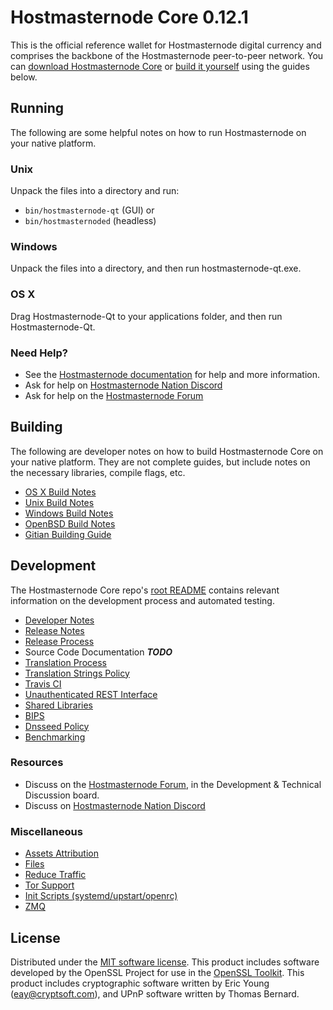 Hostmasternode Core 0.12.1
=====================

This is the official reference wallet for Hostmasternode digital currency and comprises the backbone of the Hostmasternode peer-to-peer network. You can [download Hostmasternode Core](https://www.hostmasternode.com/downloads/) or [build it yourself](#building) using the guides below.

Running
---------------------
The following are some helpful notes on how to run Hostmasternode on your native platform.

### Unix

Unpack the files into a directory and run:

- `bin/hostmasternode-qt` (GUI) or
- `bin/hostmasternoded` (headless)

### Windows

Unpack the files into a directory, and then run hostmasternode-qt.exe.

### OS X

Drag Hostmasternode-Qt to your applications folder, and then run Hostmasternode-Qt.

### Need Help?

* See the [Hostmasternode documentation](https://hostmasternodepay.atlassian.net/wiki/display/DOC)
for help and more information.
* Ask for help on [Hostmasternode Nation Discord](http://hostmasternodechat.org)
* Ask for help on the [Hostmasternode Forum](https://hostmasternode.com/forum)

Building
---------------------
The following are developer notes on how to build Hostmasternode Core on your native platform. They are not complete guides, but include notes on the necessary libraries, compile flags, etc.

- [OS X Build Notes](build-osx.md)
- [Unix Build Notes](build-unix.md)
- [Windows Build Notes](build-windows.md)
- [OpenBSD Build Notes](build-openbsd.md)
- [Gitian Building Guide](gitian-building.md)

Development
---------------------
The Hostmasternode Core repo's [root README](/README.md) contains relevant information on the development process and automated testing.

- [Developer Notes](developer-notes.md)
- [Release Notes](release-notes.md)
- [Release Process](release-process.md)
- Source Code Documentation ***TODO***
- [Translation Process](translation_process.md)
- [Translation Strings Policy](translation_strings_policy.md)
- [Travis CI](travis-ci.md)
- [Unauthenticated REST Interface](REST-interface.md)
- [Shared Libraries](shared-libraries.md)
- [BIPS](bips.md)
- [Dnsseed Policy](dnsseed-policy.md)
- [Benchmarking](benchmarking.md)

### Resources
* Discuss on the [Hostmasternode Forum](https://hostmasternode.com/forum), in the Development & Technical Discussion board.
* Discuss on [Hostmasternode Nation Discord](http://hostmasternodechat.org)

### Miscellaneous
- [Assets Attribution](assets-attribution.md)
- [Files](files.md)
- [Reduce Traffic](reduce-traffic.md)
- [Tor Support](tor.md)
- [Init Scripts (systemd/upstart/openrc)](init.md)
- [ZMQ](zmq.md)

License
---------------------
Distributed under the [MIT software license](/COPYING).
This product includes software developed by the OpenSSL Project for use in the [OpenSSL Toolkit](https://www.openssl.org/). This product includes
cryptographic software written by Eric Young ([eay@cryptsoft.com](mailto:eay@cryptsoft.com)), and UPnP software written by Thomas Bernard.
